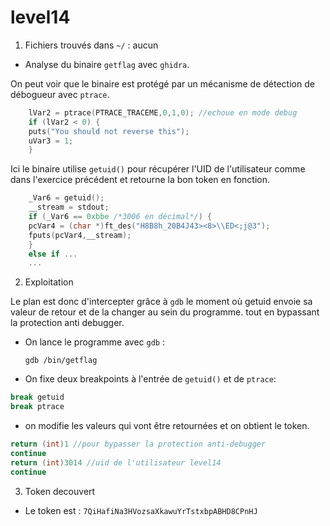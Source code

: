 # level14

1. Fichiers trouvés dans `~/` : aucun


- Analyse du binaire `getflag` avec `ghidra`.

On peut voir que le binaire est protégé par un mécanisme de détection de débogueur avec `ptrace`.
```c
	lVar2 = ptrace(PTRACE_TRACEME,0,1,0); //echoue en mode debug
	if (lVar2 < 0) {
	puts("You should not reverse this");
	uVar3 = 1;
	}
```

Ici le binaire utilise `getuid()` pour récupérer l'UID de l'utilisateur comme dans l'exercice précédent et retourne la bon token en fonction.
```c
	_Var6 = getuid();
	__stream = stdout;
	if (_Var6 == 0xbbe /*3006 en décimal*/) {
	pcVar4 = (char *)ft_des("H8B8h_20B4J43><8>\\ED<;j@3");
	fputs(pcVar4,__stream);
	}
	else if ...
	...
```

2. Exploitation

Le plan est donc d'intercepter grâce à `gdb` le moment où getuid envoie sa valeur de retour et de la changer au sein du programme. tout en bypassant la protection anti debugger.

- On lance le programme avec `gdb` : 

	``` gdb /bin/getflag ```

- On fixe deux breakpoints à l'entrée de `getuid()` et de `ptrace`: 

``` c
break getuid
break ptrace
```

- on modifie les valeurs qui vont être retournées et on obtient le token.

``` c
return (int)1 //pour bypasser la protection anti-debugger
continue
return (int)3014 //uid de l'utilisateur level14
continue
```

3. Token decouvert

- Le token est : `7QiHafiNa3HVozsaXkawuYrTstxbpABHD8CPnHJ`
